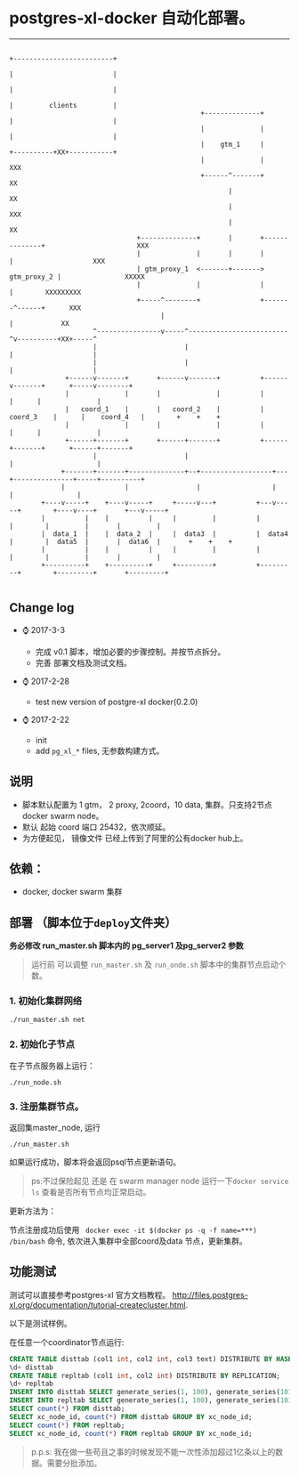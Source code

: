 # postgres-xl-docker 自动化部署。
-------

 


```                                                                                                    
                                                                                                    +-------------------------+
                                                                                                    |                         |
                                                                                                    |                         |
                                                                                                    |         clients         |
                                                +--------------+                                    |                         |
                                                |              |                                    |                         |
                                                |    gtm_1     |                                    +----------+XX+-----------+
                                                |              |                                              XXX
                                                +------^-------+                                             XX
                                                       |                                                    XX
                                                       |                                                 XXX
                                                       |                                                XX
                                +--------------+       |       +--------------+                       XXX
                                |              |       |       |              |                    XXX
                                | gtm_proxy_1  <-------+------->  gtm_proxy_2 |                XXXXX
                                |              |               |              |        XXXXXXXXX
                                +-----^--------+               +-------^------+      XXX
                                      |                                |            XX
                     ^----------------v-----^-------------------------^v----------+XX+-----^
                     |                      |                         |                    |
                     |                      |                         |                    |
              +------v-------+       +------v-------+          +------v-------+      +-----v--------+
              |              |       |              |          |              |      |              |
              |   coord_1    |       |   coord_2    |          |   coord_3    |      |    coord_4   |        +    +    +
              |              |       |              |          |              |      |              |
              +------+-------+       +------+-------+          +------+-------+      +------+-------+
                     |                      |                         |                     |
             +-------+-------+--------------+--+------------------+---+---------------+-----+----------+
             |               |                 |                  |                   |                |
        +----v-----+    +----v-----+     +-----v---+          +---v-----+        +----v----+       +---v-----+
        |          |    |          |     |         |          |         |        |         |       |         |
        |  data_1  |    |  data_2  |     |  data3  |          |  data4  |        |  data5  |       |  data6  |       +    +    +
        |          |    |          |     |         |          |         |        |         |       |         |
        +----------+    +----------+     +---------+          +---------+        +---------+       +---------+


```

## Change log
- ️⌚️ 2017-3-3
    - 完成 v0.1 脚本，增加必要的步骤控制。并按节点拆分。
    - 完善 部署文档及测试文档。


- ️⌚️ 2017-2-28
    - test new version of postgre-xl docker(0.2.0)

- ️⌚️ 2017-2-22
    - init 
    - add `pg_xl_*` files, 无参数构建方式。

## 说明
- 脚本默认配置为 1 gtm， 2 proxy, 2coord，10 data, 集群。只支持2节点 docker swarm 
node。
- 默认 起始 coord 端口 25432，依次顺延。
- 为方便起见， 镜像文件 已经上传到了阿里的公有docker hub上。

## 依赖：

- docker, docker swarm 集群


## 部署 （脚本位于`deploy`文件夹）

**务必修改 run_master.sh 脚本内的 pg_server1 及pg_server2 参数**

> 运行前 可以调整 `run_master.sh` 及 `run_onde.sh` 脚本中的集群节点启动个数。 


### 1. 初始化集群网络
```bash
./run_master.sh net
```
### 2. 初始化子节点

在子节点服务器上运行：
```
./run_node.sh
```

### 3. 注册集群节点。
返回集master_node, 运行
```
./run_master.sh
```
如果运行成功，脚本将会返回psql节点更新语句。

> ps:不过保险起见 还是 在 swarm manager node 运行一下`docker service ls` 查看是否所有节点均正常启动。

更新方法为：

节点注册成功后使用 ` docker exec -it $(docker ps -q -f name=***) /bin/bash` 命令, 依次进入集群中全部coord及data 节点，更新集群。







## 功能测试

测试可以直接参考postgres-xl 官方文档教程。
<http://files.postgres-xl.org/documentation/tutorial-createcluster.html>.

以下是测试样例。

在任意一个coordinator节点运行:

```sql
CREATE TABLE disttab (col1 int, col2 int, col3 text) DISTRIBUTE BY HASH(col1);
\d+ disttab
CREATE TABLE repltab (col1 int, col2 int) DISTRIBUTE BY REPLICATION;
\d+ repltab
INSERT INTO disttab SELECT generate_series(1, 100), generate_series(101, 200), 'foo';
INSERT INTO repltab SELECT generate_series(1, 100), generate_series(101, 200);
SELECT count(*) FROM disttab;
SELECT xc_node_id, count(*) FROM disttab GROUP BY xc_node_id;
SELECT count(*) FROM repltab;
SELECT xc_node_id, count(*) FROM repltab GROUP BY xc_node_id;
```

> p.p.s: 我在做一些苟且之事的时候发现不能一次性添加超过1亿条以上的数据。需要分批添加。